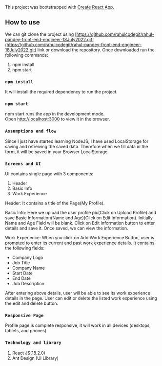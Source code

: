This project was bootstrapped with [Create React App](https://github.com/facebook/create-react-app).

## How to use

We can git clone the project using [https://github.com/rahulcodegit/rahul-pandey-front-end-engineer-18July2022.git](https://github.com/rahulcodegit/rahul-pandey-front-end-engineer-18July2022.git) link or download the repository. Once downloaded run the following commands:

1. npm install
2. npm start

### `npm install`

It will install the required dependency to run the project.

### `npm start`

npm start runs the app in the development mode.<br>
Open [http://localhost:3000](http://localhost:3000) to view it in the browser.

### `Assumptions and flow`

Since I just have started learning NodeJS, I have used LocalStorage for saving and retreiving the saved data. Therefore when we fill data in the form, it will be saved in your Browser LocalStorage.

### `Screens and UI`

UI contains single page with 3 components:

1. Header
2. Basic Info
3. Work Experience

Header:
It contains a title of the Page(My Profile).

Basic Info:
Here we upload the user profile pic(Click on Upload Profile) and save Basic Information(Name and Age)(Click on Edit Information).
Initially Name and Age Field will be blank. Click on Edit Information button to enter details and save it. Once saved, we can view the information.

Work Experience:
When you click on Add Work Experience Button, user is prompted to enter its current and past work experience details. It contains the following fields:

- Company Logo
- Job Title
- Company Name
- Start Date
- End Date
- Job Description

After entering above details, user will be able to see its work experience details in the page. User can edit or delete the listed work experience using the edit and delete button.

### `Responsive Page`
Profile page is complete responsive, it will work in all devices (desktops, tablets, and phones)

### `Technology and library`
1. React JS(18.2.0)
2. Ant Design (UI Library)
